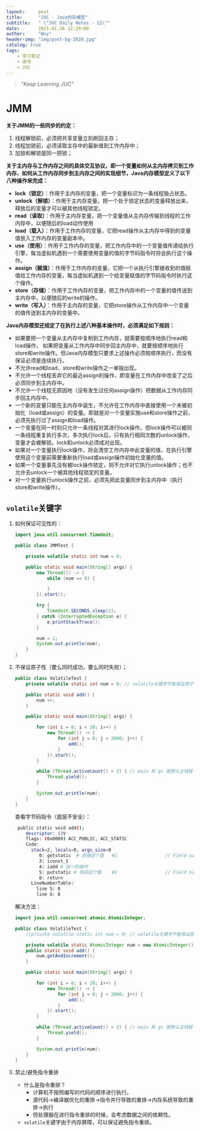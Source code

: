```yaml
---
layout:     post
title:      "JUC - Java内存模型"
subtitle:   " \"JUC Daily Notes - 12\""
date:       2021.01.26 12:29:00
author:     "Wuy"
header-img: "img/post-bg-2020.jpg"
catalog: true
tags:
    - 学习笔记
    - 读书
    - JUC
---
```


> *"Keep Learning JUC"*

# JMM

**关于JMM的一些同步的约定：**

1. 线程解锁前，必须把共享变量立刻刷回主存；
2. 线程加锁前，必须读取主存中的最新值到工作内存中；
3. 加锁和解锁是同一把锁；

**关于主内存与工作内存之间的具体交互协议，即一个变量如何从主内存拷贝到工作内存、如何从工作内存同步到主内存之间的实现细节，Java内存模型定义了以下八种操作来完成：**

- **lock（锁定）**：作用于主内存的变量，把一个变量标识为一条线程独占状态。
- **unlock（解锁）**：作用于主内存变量，把一个处于锁定状态的变量释放出来，释放后的变量才可以被其他线程锁定。
- **read（读取）**：作用于主内存变量，把一个变量值从主内存传输到线程的工作内存中，以便随后的load动作使用
- **load（载入）**：作用于工作内存的变量，它把read操作从主内存中得到的变量值放入工作内存的变量副本中。
- **use（使用）**：作用于工作内存的变量，把工作内存中的一个变量值传递给执行引擎，每当虚拟机遇到一个需要使用变量的值的字节码指令时将会执行这个操作。
- **assign（赋值）**：作用于工作内存的变量，它把一个从执行引擎接收到的值赋值给工作内存的变量，每当虚拟机遇到一个给变量赋值的字节码指令时执行这个操作。
- **store（存储）**：作用于工作内存的变量，把工作内存中的一个变量的值传送到主内存中，以便随后的write的操作。
- **write（写入）**：作用于主内存的变量，它把store操作从工作内存中一个变量的值传送到主内存的变量中。

**Java内存模型还规定了在执行上述八种基本操作时，必须满足如下规则：**

- 如果要把一个变量从主内存中复制到工作内存，就需要按顺序地执行read和load操作， 如果把变量从工作内存中同步回主内存中，就要按顺序地执行store和write操作。但Java内存模型只要求上述操作必须按顺序执行，而没有保证必须是连续执行。
- 不允许read和load、store和write操作之一单独出现。
- 不允许一个线程丢弃它的最近assign的操作，即变量在工作内存中改变了之后必须同步到主内存中。
- 不允许一个线程无原因地（没有发生过任何assign操作）把数据从工作内存同步回主内存中。
- 一个新的变量只能在主内存中诞生，不允许在工作内存中直接使用一个未被初始化（load或assign）的变量。即就是对一个变量实施use和store操作之前，必须先执行过了assign和load操作。
- 一个变量在同一时刻只允许一条线程对其进行lock操作，但lock操作可以被同一条线程重复执行多次，多次执行lock后，只有执行相同次数的unlock操作，变量才会被解锁。lock和unlock必须成对出现。
- 如果对一个变量执行lock操作，将会清空工作内存中此变量的值，在执行引擎使用这个变量前需要重新执行load或assign操作初始化变量的值。
- 如果一个变量事先没有被lock操作锁定，则不允许对它执行unlock操作；也不允许去unlock一个被其他线程锁定的变量。
- 对一个变量执行unlock操作之前，必须先把此变量同步到主内存中（执行store和write操作）。

## `volatile`关键字

1. 如何保证可见性的：

   ```java
   import java.util.concurrent.TimeUnit;
   
   public class JMMTest {
   
       private volatile static int num = 0;
   
       public static void main(String[] args) {
           new Thread(() -> {
               while (num == 0) {
   
               }
           }).start();
   
           try {
               TimeUnit.SECONDS.sleep(1);
           } catch (InterruptedException e) {
               e.printStackTrace();
           }
   
           num = 1;
           System.out.println(num);
       }
   }
   ```

2. 不保证原子性（要么同时成功，要么同时失败）；

   ```java
   public class VolatileTest {
       private volatile static int num = 0; // volatile关键字不能保证原子性
   
       public static void add() {
           num ++;
       }
   
       public static void main(String[] args) {
   
           for (int i = 0; i < 20; i++) {
               new Thread(() -> {
                   for (int j = 0; j < 2000; j++) {
                       add();
                   }
               }).start();
           }
   
           while (Thread.activeCount() > 2) { // main 和 gc 是默认主线程
               Thread.yield();
           }
   
           System.out.println(num);
       }
   }
   
   ```

   查看字节码指令（底层不安全）：

   ```bash
    public static void add();
       descriptor: ()V
       flags: (0x0009) ACC_PUBLIC, ACC_STATIC
       Code:
         stack=2, locals=0, args_size=0
            0: getstatic  # 获得这个值   #2                  // Field num:I
            3: iconst_1
            4: iadd # 加一的操作
            5: putstatic # 写回这个值    #2                  // Field num:I
            8: return
         LineNumberTable:
           line 5: 0
           line 6: 8
   ```

   解决方法：

   ```java
   import java.util.concurrent.atomic.AtomicInteger;
   
   public class VolatileTest {
       //private volatile static int num = 0; // volatile关键字不能保证原子性
   
       private volatile static AtomicInteger num = new AtomicInteger();
       public static void add() {
           num.getAndIncrement();
       }
   
       public static void main(String[] args) {
   
           for (int i = 0; i < 20; i++) {
               new Thread(() -> {
                   for (int j = 0; j < 2000; j++) {
                       add();
                   }
               }).start();
           }
   
           while (Thread.activeCount() > 2) { // main 和 gc 是默认主线程
               Thread.yield();
           }
   
           System.out.println(num);
       }
   }
   
   ```

3. 禁止/避免指令重排

   - 什么是指令重排？
     - 计算机不按照编写的代码的顺序进行执行。
     - 源代码->编译器优化的重排->指令并行导致的重排->内存系统导致的重排->执行
     - 但处理器在进行指令重排的时候，会考虑数据之间的依赖性。
   - `volatile`关键字由于内存屏障，可以保证避免指令重排。
